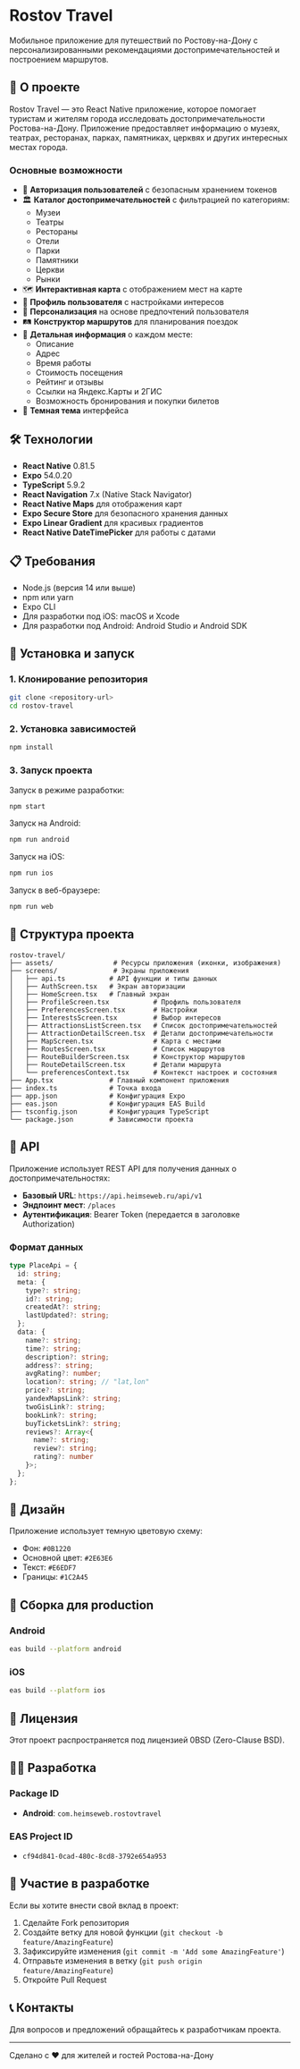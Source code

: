 # Rostov Travel

Мобильное приложение для путешествий по Ростову-на-Дону с персонализированными рекомендациями достопримечательностей и построением маршрутов.

## 📱 О проекте

Rostov Travel — это React Native приложение, которое помогает туристам и жителям города исследовать достопримечательности Ростова-на-Дону. Приложение предоставляет информацию о музеях, театрах, ресторанах, парках, памятниках, церквях и других интересных местах города.

### Основные возможности

- 🔐 **Авторизация пользователей** с безопасным хранением токенов
- 🏛️ **Каталог достопримечательностей** с фильтрацией по категориям:
  - Музеи
  - Театры
  - Рестораны
  - Отели
  - Парки
  - Памятники
  - Церкви
  - Рынки
- 🗺️ **Интерактивная карта** с отображением мест на карте
- 👤 **Профиль пользователя** с настройками интересов
- 🎯 **Персонализация** на основе предпочтений пользователя
- 🛤️ **Конструктор маршрутов** для планирования поездок
- 📍 **Детальная информация** о каждом месте:
  - Описание
  - Адрес
  - Время работы
  - Стоимость посещения
  - Рейтинг и отзывы
  - Ссылки на Яндекс.Карты и 2ГИС
  - Возможность бронирования и покупки билетов
- 🌙 **Темная тема** интерфейса

## 🛠️ Технологии

- **React Native** 0.81.5
- **Expo** 54.0.20
- **TypeScript** 5.9.2
- **React Navigation** 7.x (Native Stack Navigator)
- **React Native Maps** для отображения карт
- **Expo Secure Store** для безопасного хранения данных
- **Expo Linear Gradient** для красивых градиентов
- **React Native DateTimePicker** для работы с датами

## 📋 Требования

- Node.js (версия 14 или выше)
- npm или yarn
- Expo CLI
- Для разработки под iOS: macOS и Xcode
- Для разработки под Android: Android Studio и Android SDK

## 🚀 Установка и запуск

### 1. Клонирование репозитория

```bash
git clone <repository-url>
cd rostov-travel
```

### 2. Установка зависимостей

```bash
npm install
```

### 3. Запуск проекта

Запуск в режиме разработки:

```bash
npm start
```

Запуск на Android:

```bash
npm run android
```

Запуск на iOS:

```bash
npm run ios
```

Запуск в веб-браузере:

```bash
npm run web
```

## 📂 Структура проекта

```
rostov-travel/
├── assets/               # Ресурсы приложения (иконки, изображения)
├── screens/              # Экраны приложения
│   ├── api.ts           # API функции и типы данных
│   ├── AuthScreen.tsx   # Экран авторизации
│   ├── HomeScreen.tsx   # Главный экран
│   ├── ProfileScreen.tsx           # Профиль пользователя
│   ├── PreferencesScreen.tsx       # Настройки
│   ├── InterestsScreen.tsx         # Выбор интересов
│   ├── AttractionsListScreen.tsx   # Список достопримечательностей
│   ├── AttractionDetailScreen.tsx  # Детали достопримечательности
│   ├── MapScreen.tsx               # Карта с местами
│   ├── RoutesScreen.tsx            # Список маршрутов
│   ├── RouteBuilderScreen.tsx      # Конструктор маршрутов
│   ├── RouteDetailScreen.tsx       # Детали маршрута
│   └── preferencesContext.tsx      # Контекст настроек и состояния
├── App.tsx              # Главный компонент приложения
├── index.ts             # Точка входа
├── app.json             # Конфигурация Expo
├── eas.json             # Конфигурация EAS Build
├── tsconfig.json        # Конфигурация TypeScript
└── package.json         # Зависимости проекта
```

## 🔌 API

Приложение использует REST API для получения данных о достопримечательностях:

- **Базовый URL**: `https://api.heimseweb.ru/api/v1`
- **Эндпоинт мест**: `/places`
- **Аутентификация**: Bearer Token (передается в заголовке Authorization)

### Формат данных

```typescript
type PlaceApi = {
  id: string;
  meta: {
    type?: string;
    id?: string;
    createdAt?: string;
    lastUpdated?: string;
  };
  data: {
    name?: string;
    time?: string;
    description?: string;
    address?: string;
    avgRating?: number;
    location?: string; // "lat,lon"
    price?: string;
    yandexMapsLink?: string;
    twoGisLink?: string;
    bookLink?: string;
    buyTicketsLink?: string;
    reviews?: Array<{ 
      name?: string; 
      review?: string; 
      rating?: number 
    }>;
  };
};
```

## 🎨 Дизайн

Приложение использует темную цветовую схему:
- Фон: `#0B1220`
- Основной цвет: `#2E63E6`
- Текст: `#E6EDF7`
- Границы: `#1C2A45`

## 📱 Сборка для production

### Android

```bash
eas build --platform android
```

### iOS

```bash
eas build --platform ios
```

## 📄 Лицензия

Этот проект распространяется под лицензией 0BSD (Zero-Clause BSD).

## 👨‍💻 Разработка

### Package ID

- **Android**: `com.heimseweb.rostovtravel`

### EAS Project ID

- `cf94d841-0cad-480c-8cd8-3792e654a953`

## 🤝 Участие в разработке

Если вы хотите внести свой вклад в проект:

1. Сделайте Fork репозитория
2. Создайте ветку для новой функции (`git checkout -b feature/AmazingFeature`)
3. Зафиксируйте изменения (`git commit -m 'Add some AmazingFeature'`)
4. Отправьте изменения в ветку (`git push origin feature/AmazingFeature`)
5. Откройте Pull Request

## 📞 Контакты

Для вопросов и предложений обращайтесь к разработчикам проекта.

---

Сделано с ❤️ для жителей и гостей Ростова-на-Дону

